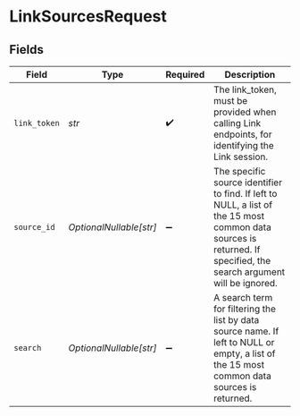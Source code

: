 # LinkSourcesRequest


## Fields

| Field                                                                                                                                                              | Type                                                                                                                                                               | Required                                                                                                                                                           | Description                                                                                                                                                        |
| ------------------------------------------------------------------------------------------------------------------------------------------------------------------ | ------------------------------------------------------------------------------------------------------------------------------------------------------------------ | ------------------------------------------------------------------------------------------------------------------------------------------------------------------ | ------------------------------------------------------------------------------------------------------------------------------------------------------------------ |
| `link_token`                                                                                                                                                       | *str*                                                                                                                                                              | :heavy_check_mark:                                                                                                                                                 | The link_token, must be provided when calling Link endpoints, for identifying the Link session.                                                                    |
| `source_id`                                                                                                                                                        | *OptionalNullable[str]*                                                                                                                                            | :heavy_minus_sign:                                                                                                                                                 | The specific source identifier to find. If left to NULL, a list of the 15 most common data sources is returned. If specified, the search argument will be ignored. |
| `search`                                                                                                                                                           | *OptionalNullable[str]*                                                                                                                                            | :heavy_minus_sign:                                                                                                                                                 | A search term for filtering the list by data source name. If left to NULL or empty, a list of the 15 most common data sources is returned.                         |